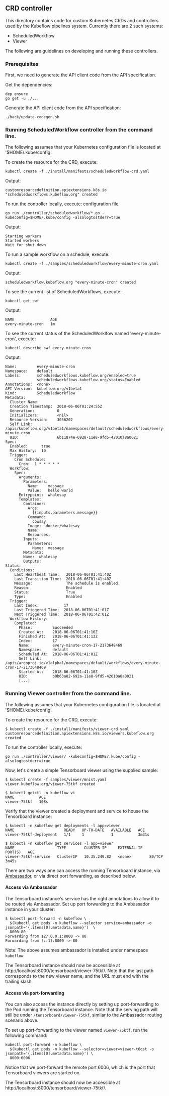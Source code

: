 ## CRD controller
This directory contains code for custom Kubernetes CRDs and controllers used by
the Kubeflow pipelines system. Currently there are 2 such systems:

* ScheduledWorkflow
* Viewer

The following are guidelines on developing and running these controllers.

### Prerequisites

First, we need to generate the API client code from the API specification.

Get the dependencies:

```
dep ensure
go get -u ./...
```

Generate the API client code from the API specification:

```
./hack/update-codegen.sh
```

### Running ScheduledWorkflow controller from the command line.

The following assumes that your Kubernetes configuration file is located at '$HOME/.kube/config'.

To create the resource for the CRD, execute:

```
kubectl create -f ./install/manifests/scheduledworkflow-crd.yaml
```

Output:

```
customresourcedefinition.apiextensions.k8s.io "scheduledworkflows.kubeflow.org" created
```

To run the controller locally, execute:
configuration file

```
go run ./controller/scheduledworkflow/*.go -kubeconfig=$HOME/.kube/config -alsologtostderr=true
```

Output:

```
Starting workers
Started workers
Wait for shut down
```

To run a sample workflow on a schedule, execute:

```
kubectl create -f ./samples/scheduledworkflow/every-minute-cron.yaml
```

Output:

```
scheduledworkflow.kubeflow.org "every-minute-cron" created
```

To see the current list of ScheduledWorkflows, execute:

```
kubectl get swf
```

Output:

```
NAME                AGE
every-minute-cron   1m
```

To see the current status of the ScheduledWorklfow named 'every-minute-cron', execute:

```
kubectl describe swf every-minute-cron
```

Output:

```
Name:         every-minute-cron
Namespace:    default
Labels:       scheduledworkflows.kubeflow.org/enabled=true
              scheduledworkflows.kubeflow.org/status=Enabled
Annotations:  <none>
API Version:  kubeflow.org/v1beta1
Kind:         ScheduledWorkflow
Metadata:
  Cluster Name:
  Creation Timestamp:  2018-06-06T01:24:55Z
  Generation:          0
  Initializers:        <nil>
  Resource Version:    3056202
  Self Link:           /apis/kubeflow.org/v1beta1/namespaces/default/scheduledworkflows/every-minute-cron
  UID:                 6b11874e-6928-11e8-9fd5-42010a8a0021
Spec:
  Enabled:      true
  Max History:  10
  Trigger:
    Cron Schedule:
      Cron:  1 * * * * *
  Workflow:
    Spec:
      Arguments:
        Parameters:
          Name:    message
          Value:   hello world
      Entrypoint:  whalesay
      Templates:
        Container:
          Args:
            {{inputs.parameters.message}}
          Command:
            cowsay
          Image:  docker/whalesay
          Name:
          Resources:
        Inputs:
          Parameters:
            Name:  message
        Metadata:
        Name:  whalesay
        Outputs:
Status:
  Conditions:
    Last Heartbeat Time:   2018-06-06T01:41:40Z
    Last Transition Time:  2018-06-06T01:41:40Z
    Message:               The schedule is enabled.
    Reason:                Enabled
    Status:                True
    Type:                  Enabled
  Trigger:
    Last Index:           17
    Last Triggered Time:  2018-06-06T01:41:01Z
    Next Triggered Time:  2018-06-06T01:42:01Z
  Workflow History:
    Completed:
      Phase:         Succeeded
      Created At:    2018-06-06T01:41:10Z
      Finished At:   2018-06-06T01:41:13Z
      Index:         17
      Name:          every-minute-cron-17-2173648469
      Namespace:     default
      Scheduled At:  2018-06-06T01:41:01Z
      Self Link:     /apis/argoproj.io/v1alpha1/namespaces/default/workflows/every-minute-cron-17-2173648469
      Started At:    2018-06-06T01:41:10Z
      UID:           b0b63a82-692a-11e8-9fd5-42010a8a0021
      [...]
```

### Running Viewer controller from the command line.

The following assumes that your Kubernetes configuration file is located at '$HOME/.kube/config'.

To create the resource for the CRD, execute:

```
$ kubectl create -f ./install/manifests/viewer-crd.yaml
customresourcedefinition.apiextensions.k8s.io/viewers.kubeflow.org created
```

To run the controller locally, execute:

```
go run ./controller/viewer/ -kubeconfig=$HOME/.kube/config -alsologtostderr=true
```

Now, let's create a simple Tensorboard viewer using the supplied sample:
```
$ kubectl create -f samples/viewer/mnist.yaml
viewer.kubeflow.org/viewer-75tkf created

$ kubectl getctl -n kubeflow vi
NAME           AGE
viewer-75tkf   108s
```

Verify that the viewer created a deployment and service to house the Tensorboard instance:
```
$ kubectl -n kubeflow get deployments -l app=viewer
NAME                      READY   UP-TO-DATE   AVAILABLE   AGE
viewer-75tkf-deployment   1/1     1            1           3m31s

$ kubectl -n kubeflow get services -l app=viewer
NAME                   TYPE        CLUSTER-IP     EXTERNAL-IP   PORT(S)   AGE
viewer-75tkf-service   ClusterIP   10.35.249.82   <none>        80/TCP    3m45s
```

There are two ways one can access the running Tensorboard instance, via
[Ambassador](https://www.getambassador.io/), or via direct port forwarding,
as described below.

#### Access via Ambassador
The Tensorboard instance's service has the right annotations to allow it to
be routed via Ambassador. Set up port forwarding to the Ambassador instance
in your cluster:
```
$ kubectl port-forward -n kubeflow \
  $(kubectl get pods -n kubeflow --selector service=ambassador -o jsonpath='{.items[0].metadata.name}')  \
  8000:80
Forwarding from 127.0.0.1:8000 -> 80
Forwarding from [::1]:8000 -> 80
```

Note: The above assumes ambassador is installed under namespace `kubeflow`.

The Tensorboard instance should now be accessible at
http://localhost:8000/tensorboard/viewer-75tkf/. Note that the last path
corresponds to the new viewer name, and the URL must end with the trailing
slash.

#### Access via port-forwarding
You can also access the instance directly by setting up port-forwarding to
the Pod running the Tensorboard instance. Note that the serving path will
still be under `/tensorboard/viewer-75tkf`, similar to the Ambassador routing
scenario above.

To set up port-forwarding to the viewer named `viewer-75ktf`, run the
following command:
```
kubectl port-forward -n kubeflow \
  $(kubectl get pods -n kubeflow --selector=viewer=viewer-t6qst -o jsonpath='{.items[0].metadata.name}') \
  8000:6006
```

Notice that we port-forward the remote port 6006, which is the port that
Tensorboard viewers are started on.

The Tensorboard instance should now be accessible at
http://localhost:8000/tensorboard/viewer-75tkf/.
